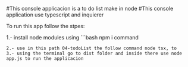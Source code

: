 #This console applicacion is a to do list make in node
#This console application use typescript and inquierer

To run this app follow the stpes:

1.- install node modules using ```bash 
npm i command
```
2.- use in this path 04-todoList the follow command node tsx, to 
3.- using the terminal go to dist folder and inside there use node app.js to run the applicacion
